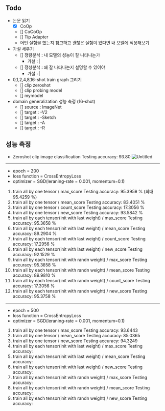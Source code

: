 ## Todo
- 논문 읽기
    - [x] CoOp
    - [] CoCoOp
    - [] Tip Adapter
    - 어떤 실험을 했는지 참고하고 괜찮은 실험이 있다면 내 모델에 적용해보기
- 가설 세우기
    - [] 정량분석 : 내 모델의 성능이 잘 나타나는가
        - 가설 : | 
    - [] 정성분석 : 왜 잘 나타나는지 설명할 수 있어야
        - 가설 : | 
- 0,1,2,4,8,16-shot train graph 그리기
    - [] clip zeroshot
    - [] clip probing model
    - [] mymodel
- domain generalization 성능 측정    (16-shot)
    - [] source : ImageNet
    - [] target : -V2
    - [] target : -Sketch
    - [] target : -A
    - [] target : -R

## 성능 측정

- Zeroshot clip image classification
Testing accuracy: 93.80
![Untitled](https://s3-us-west-2.amazonaws.com/secure.notion-static.com/b3f781ed-9cfe-4b48-814c-f9106d0721f5/Untitled.png)
---

- epoch = 200
- loss function = CrossEntropyLoss
- optimizer = SGD(leraning-rate = 0.001, momentum=0.1)
1. train all by one tensor / max_score
Testing accuracy: 95.3959 % (최대 95.4259 %)
2. train all by one tensor / mean_score
Testing accuracy: 83.4051 %
3. train all by one tensor / count_score
Testing accuracy: 17.3056 %
4. train all by one tensor / new_score
Testing accuracy: 93.5842 %
5. train all by each tensor(init with last weight) / max_score
Testing accuracy: 95.3658 %
6. train all by each tensor(init with last weight) / mean_score
Testing accuracy: 89.2904 %
7. train all by each tensor(init with last weight) / count_score
Testing accuracy: 17.2956 %
8. train all by each tensor(init with last weight) / new_score
Testing accuracy: 92.1529 %
9. train all by each tensor(init with randn weight) / max_score
Testing accuracy: 95.3858 %
10. train all by each tensor(init with randn weight) / mean_score
Testing accuracy: 89.9810 %
11. train all by each tensor(init with randn weight) / count_score
Testing accuracy: 17.3056 %
12. train all by each tensor(init with randn weight) / new_score
Testing accuracy: 95.3758 %
---
- epoch = 500
- loss function = CrossEntropyLoss
- optimizer = SGD(leraning-rate = 0.001, momentum=0.1)
1. train all by one tensor / max_score
Testing accuracy: 93.6443
2. train all by one tensor / mean_score
Testing accuracy: 85.0365 
4. train all by one tensor / new_score
Testing accuracy: 94.3249
5. train all by each tensor(init with last weight) / max_score
Testing accuracy: 
6. train all by each tensor(init with last weight) / mean_score
Testing accuracy: 
8. train all by each tensor(init with last weight) / new_score
Testing accuracy: 
9. train all by each tensor(init with randn weight) / max_score
Testing accuracy: 
10. train all by each tensor(init with randn weight) / mean_score
Testing accuracy: 
12. train all by each tensor(init with randn weight) / new_score
Testing accuracy: 